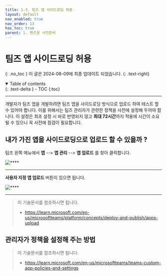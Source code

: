 ```yaml
---
title: 1-3. 팀즈 앱 사이드로딩 허용
layout: default
nav_enabled: true
nav_order: 13
has_toc: true
parent: 1. 핸즈온 사전준비
---
```


# 팀즈 앱 사이드로딩 허용
{: .no_toc }
이 글은 2024-08-09에 최종 업데이트 되었습니다.
{: .text-right}

<details open markdown="block">
  <summary>
    Table of contents
  </summary>
  {: .text-delta }
- TOC
{:toc}
</details>

---

개발자가 팀즈 앱을 개발하려면 팀즈 앱을 사이드로딩 방식으로 업로드 하여 테스트 할 수 있어야 합니다. 이를 위해서는 팀즈 관리자가 관련한 정책을 사전에 설정해 두어야 합니다. 이 설정은 최초 설정 시 바로 반영되지 않고 **최대 72시간**까지 적용에 시간이 소요될 수 있으니 꼭 사전에 점검이 필요합니다.

## 내가 가진 앱을 사이드로딩으로 업로드 할 수 있을까 ?

팀즈 왼쪽 메뉴에서 **앱** --> **앱 관리** --> **앱 업로드** 를 찾아 클릭합니다. 

![****](../assets/10/13-01.png)

---

**사용자 지정 앱 업로드** 버튼이 있으면 됩니다. 

![****](../assets/10/13-02.png)

---

> 이 기술문서를 참조하시면 됩니다. <br/>
> - https://learn.microsoft.com/en-us/microsoftteams/platform/concepts/deploy-and-publish/apps-upload

## 관리자가 정책을 설정해 주는 방법

> 이 기술문서를 참조하시면 됩니다. <br/>
> - https://learn.microsoft.com/en-us/microsoftteams/teams-custom-app-policies-and-settings

